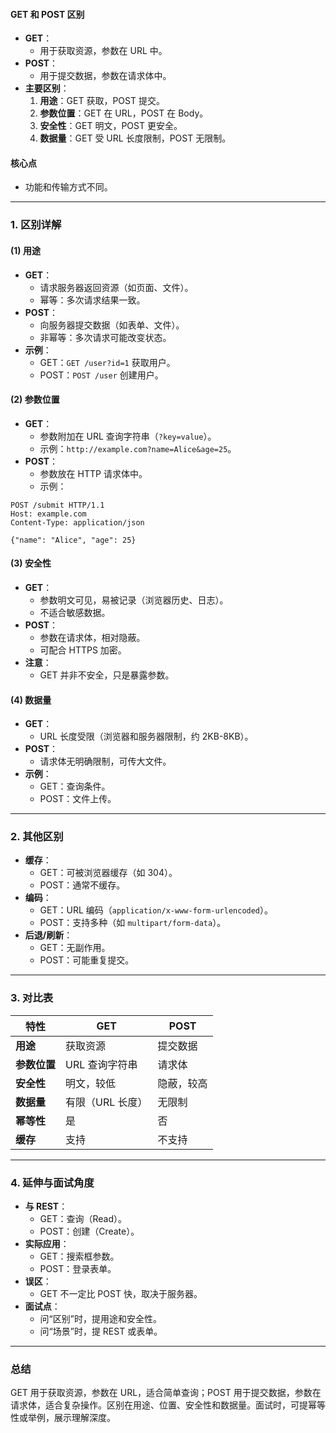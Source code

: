 
#### GET 和 POST 区别
- **GET**：
  - 用于获取资源，参数在 URL 中。
- **POST**：
  - 用于提交数据，参数在请求体中。
- **主要区别**：
  1. **用途**：GET 获取，POST 提交。
  2. **参数位置**：GET 在 URL，POST 在 Body。
  3. **安全性**：GET 明文，POST 更安全。
  4. **数据量**：GET 受 URL 长度限制，POST 无限制。

#### 核心点
- 功能和传输方式不同。

---

### 1. 区别详解
#### (1) 用途
- **GET**：
  - 请求服务器返回资源（如页面、文件）。
  - 幂等：多次请求结果一致。
- **POST**：
  - 向服务器提交数据（如表单、文件）。
  - 非幂等：多次请求可能改变状态。
- **示例**：
  - GET：`GET /user?id=1` 获取用户。
  - POST：`POST /user` 创建用户。

#### (2) 参数位置
- **GET**：
  - 参数附加在 URL 查询字符串（`?key=value`）。
  - 示例：`http://example.com?name=Alice&age=25`。
- **POST**：
  - 参数放在 HTTP 请求体中。
  - 示例：
```
POST /submit HTTP/1.1
Host: example.com
Content-Type: application/json

{"name": "Alice", "age": 25}
```

#### (3) 安全性
- **GET**：
  - 参数明文可见，易被记录（浏览器历史、日志）。
  - 不适合敏感数据。
- **POST**：
  - 参数在请求体，相对隐蔽。
  - 可配合 HTTPS 加密。
- **注意**：
  - GET 并非不安全，只是暴露参数。

#### (4) 数据量
- **GET**：
  - URL 长度受限（浏览器和服务器限制，约 2KB-8KB）。
- **POST**：
  - 请求体无明确限制，可传大文件。
- **示例**：
  - GET：查询条件。
  - POST：文件上传。

---

### 2. 其他区别
- **缓存**：
  - GET：可被浏览器缓存（如 304）。
  - POST：通常不缓存。
- **编码**：
  - GET：URL 编码（`application/x-www-form-urlencoded`）。
  - POST：支持多种（如 `multipart/form-data`）。
- **后退/刷新**：
  - GET：无副作用。
  - POST：可能重复提交。

---

### 3. 对比表
| **特性**     | **GET**             | **POST**            |
|--------------|---------------------|---------------------|
| **用途**     | 获取资源           | 提交数据           |
| **参数位置** | URL 查询字符串     | 请求体             |
| **安全性**   | 明文，较低         | 隐蔽，较高         |
| **数据量**   | 有限（URL 长度）   | 无限制             |
| **幂等性**   | 是                 | 否                 |
| **缓存**     | 支持               | 不支持             |

---

### 4. 延伸与面试角度
- **与 REST**：
  - GET：查询（Read）。
  - POST：创建（Create）。
- **实际应用**：
  - GET：搜索框参数。
  - POST：登录表单。
- **误区**：
  - GET 不一定比 POST 快，取决于服务器。
- **面试点**：
  - 问“区别”时，提用途和安全性。
  - 问“场景”时，提 REST 或表单。

---

### 总结
GET 用于获取资源，参数在 URL，适合简单查询；POST 用于提交数据，参数在请求体，适合复杂操作。区别在用途、位置、安全性和数据量。面试时，可提幂等性或举例，展示理解深度。